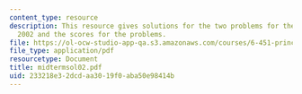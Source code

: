 ```yaml
---
content_type: resource
description: This resource gives solutions for the two problems for the midterm exam
  2002 and the scores for the problems.
file: https://ol-ocw-studio-app-qa.s3.amazonaws.com/courses/6-451-principles-of-digital-communication-ii-spring-2005/233218e32dcdaa3019f0aba50e98414b_midtermsol02.pdf
file_type: application/pdf
resourcetype: Document
title: midtermsol02.pdf
uid: 233218e3-2dcd-aa30-19f0-aba50e98414b
---
```

